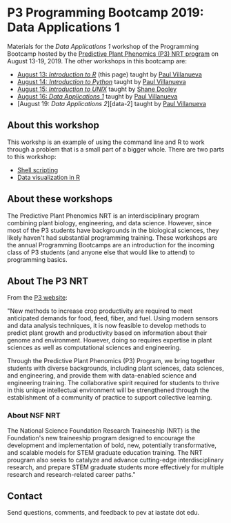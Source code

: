 # P3 Programming Bootcamp 2019: Data Applications 1

Materials for the *Data Applications 1* workshop of the Programming Bootcamp hosted by the [Predictive Plant Phenomics (P3) NRT program][p3-landing] on August 13-19, 2019. The other workshops in this bootcamp are:

* [August 13: *Introduction to R*][intro-to-r] (this page) taught by [Paul Villanueva][paul-github]
* [August 14: *Introduction to Python*][intro-to-python] taught by [Paul Villanueva][paul-github]
* [August 15: *Introduction to UNIX*][intro-to-unix] taught by [Shane Dooley][shane-github]
* [August 16: *Data Applications 1*][data-1] taught by [Paul Villanueva][paul-github]
* [August 19: *Data Applications 2*][data-2] taught by [Paul Villanueva][paul-github]

## About this workshop

This workshp is an example of using the command line and R to work through a problem that is a small part of a bigger whole. There are two parts to this workshop:

* [Shell scripting](https://pommevilla.github.io/p3.bootcamp.da1.2019/lesson_1.html)
* [Data visualization in R](https://pommevilla.github.io/p3.bootcamp.da1.2019/lesson_2.html)

## About these workshops

The Predictive Plant Phenomics NRT is an interdisciplinary program combining plant biology, engineering, and data science.  However, since most of the P3 students have backgrounds in the biological sciences, they likely haven't had substantial programming training.  These workshops are the annual Programming Bootcamps are an introduction for the incoming class of P3 students (and anyone else that would like to attend) to programming basics.

## About The P3 NRT

From the [P3 website][p3-landing]:

"New methods to increase crop productivity are required to meet anticipated demands for food, feed, fiber, and fuel. Using modern sensors and data analysis techniques, it is now feasible to develop methods to predict plant growth and productivity based on information about their genome and environment. However, doing so requires expertise in plant sciences as well as computational sciences and engineering.

Through the Predictive Plant Phenomics (P3) Program, we bring together students with diverse backgrounds, including plant sciences, data sciences, and engineering, and provide them with data-enabled science and engineering training. The collaborative spirit required for students to thrive in this unique intellectual environment will be strengthened through the establishment of a community of practice to support collective learning. 

### About NSF NRT

The National Science Foundation Research Traineeship (NRT) is the Foundation's new traineeship program designed to encourage the development and implementation of bold, new, potentially transformative, and scalable models for STEM graduate education training. The NRT prougram also seeks to catalyze and advance cutting-edge interdisciplinary research, and prepare STEM graduate students more effectively for multiple research and research-related career paths."

## Contact

Send questions, comments, and feedback to pev at iastate dot edu.

[p3-landing]: https://www.predictivephenomicsinplants.iastate.edu/
[intro-to-r]: https://pommevilla.github.io/p3.bootcamp.r.2019/ 
[intro-to-python]: https://github.com/pommevilla/p3.bootcamp.python.2019
[paul-github]: https://github.com/pommevilla
[intro-to-unix]: https://github.com/skDooley/shell_tutorial
[shane-github]: https://github.com/skDooley
[data-1]: https://github.com/pommevilla/p3.bootcamp.da1.2019
